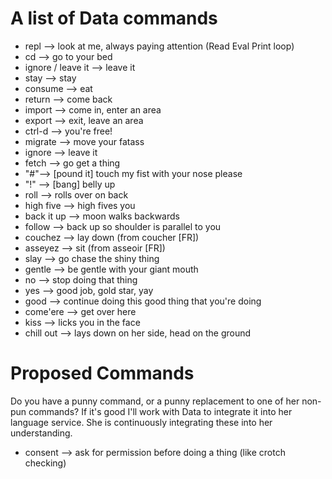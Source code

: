 # A list of Data commands

- repl --> look at me, always paying attention (Read Eval Print loop)
- cd --> go to your bed
- ignore / leave it --> leave it
- stay --> stay
- consume --> eat
- return --> come back
- import --> come in, enter an area
- export --> exit, leave an area
- ctrl-d --> you're free!
- migrate --> move your fatass
- ignore --> leave it
- fetch --> go get a thing
- "#"--> [pound it] touch my fist with your nose please
- "!" --> [bang] belly up
- roll --> rolls over on back
- high five --> high fives you
- back it up --> moon walks backwards
- follow --> back up so shoulder is parallel to you
- couchez --> lay down (from coucher [FR]) 
- asseyez --> sit (from asseoir [FR])
- slay --> go chase the shiny thing
- gentle --> be gentle with your giant mouth
- no --> stop doing that thing
- yes --> good job, gold star, yay
- good --> continue doing this good thing that you're doing
- come'ere --> get over here
- kiss --> licks you in the face
- chill out --> lays down on her side, head on the ground


# Proposed Commands
Do you have a punny command, or a punny replacement to one of her non-pun commands? If it's good I'll work with Data to integrate it into her language service. She is continuously integrating these into her understanding.

- consent --> ask for permission before doing a thing (like crotch checking)
